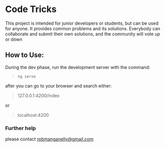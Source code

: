 # Code Tricks
This project is intended for junior developers or students, but can be used for anyone. It provides common problems and its solutions. Everybody can collaborate and submit their own solutions, and the community will vote up or down 

## How to Use:
During the dev phase, run the development server with the command:
 > `ng serve`

after you can go to your browser and search either:
> 127.0.0.1:4200/index

or

> localhost:4200

### Further help
please contact robmanganelly@gmail.com
